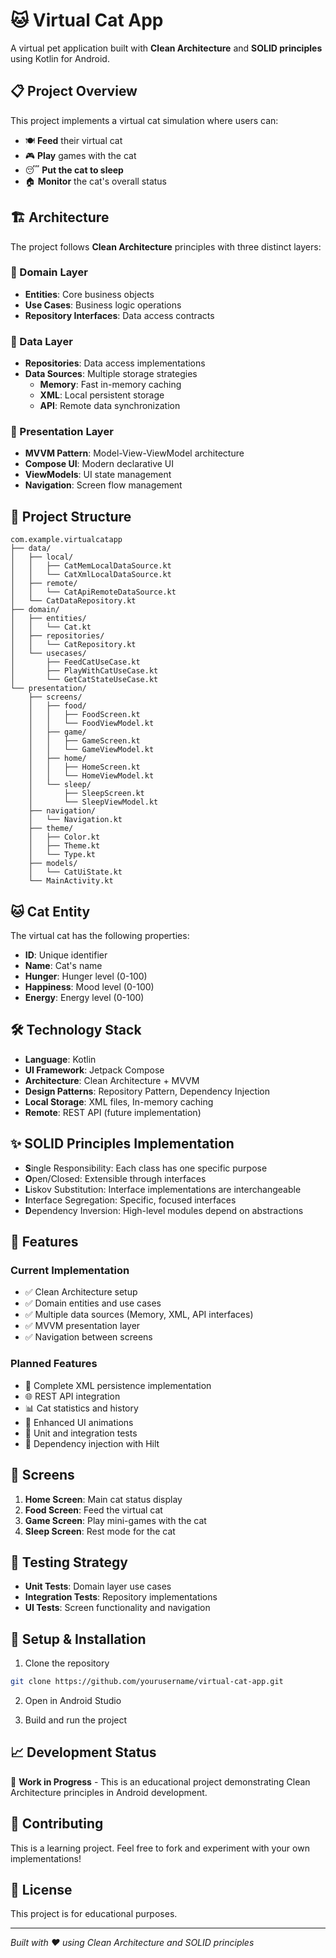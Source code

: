 # 🐱 Virtual Cat App

A virtual pet application built with **Clean Architecture** and **SOLID principles** using Kotlin for Android.

## 📋 Project Overview

This project implements a virtual cat simulation where users can:
- 🍽️ **Feed** their virtual cat
- 🎮 **Play** games with the cat
- 😴 **Put the cat to sleep**
- 🏠 **Monitor** the cat's overall status

## 🏗️ Architecture

The project follows **Clean Architecture** principles with three distinct layers:

### 🎯 Domain Layer
- **Entities**: Core business objects
- **Use Cases**: Business logic operations
- **Repository Interfaces**: Data access contracts

### 💾 Data Layer
- **Repositories**: Data access implementations
- **Data Sources**: Multiple storage strategies
  - **Memory**: Fast in-memory caching
  - **XML**: Local persistent storage
  - **API**: Remote data synchronization

### 🎨 Presentation Layer
- **MVVM Pattern**: Model-View-ViewModel architecture
- **Compose UI**: Modern declarative UI
- **ViewModels**: UI state management
- **Navigation**: Screen flow management

## 📁 Project Structure

```
com.example.virtualcatapp
├── data/
│   ├── local/
│   │   ├── CatMemLocalDataSource.kt
│   │   └── CatXmlLocalDataSource.kt
│   ├── remote/
│   │   └── CatApiRemoteDataSource.kt
│   └── CatDataRepository.kt
├── domain/
│   ├── entities/
│   │   └── Cat.kt
│   ├── repositories/
│   │   └── CatRepository.kt
│   └── usecases/
│       ├── FeedCatUseCase.kt
│       ├── PlayWithCatUseCase.kt
│       └── GetCatStateUseCase.kt
└── presentation/
    ├── screens/
    │   ├── food/
    │   │   ├── FoodScreen.kt
    │   │   └── FoodViewModel.kt
    │   ├── game/
    │   │   ├── GameScreen.kt
    │   │   └── GameViewModel.kt
    │   ├── home/
    │   │   ├── HomeScreen.kt
    │   │   └── HomeViewModel.kt
    │   └── sleep/
    │       ├── SleepScreen.kt
    │       └── SleepViewModel.kt
    ├── navigation/
    │   └── Navigation.kt
    ├── theme/
    │   ├── Color.kt
    │   ├── Theme.kt
    │   └── Type.kt
    ├── models/
    │   └── CatUiState.kt
    └── MainActivity.kt
```

## 🐱 Cat Entity

The virtual cat has the following properties:
- **ID**: Unique identifier
- **Name**: Cat's name
- **Hunger**: Hunger level (0-100)
- **Happiness**: Mood level (0-100)
- **Energy**: Energy level (0-100)

## 🛠️ Technology Stack

- **Language**: Kotlin
- **UI Framework**: Jetpack Compose
- **Architecture**: Clean Architecture + MVVM
- **Design Patterns**: Repository Pattern, Dependency Injection
- **Local Storage**: XML files, In-memory caching
- **Remote**: REST API (future implementation)

## ✨ SOLID Principles Implementation

- **S**ingle Responsibility: Each class has one specific purpose
- **O**pen/Closed: Extensible through interfaces
- **L**iskov Substitution: Interface implementations are interchangeable
- **I**nterface Segregation: Specific, focused interfaces
- **D**ependency Inversion: High-level modules depend on abstractions

## 🚀 Features

### Current Implementation
- ✅ Clean Architecture setup
- ✅ Domain entities and use cases
- ✅ Multiple data sources (Memory, XML, API interfaces)
- ✅ MVVM presentation layer
- ✅ Navigation between screens

### Planned Features
- 🔄 Complete XML persistence implementation
- 🌐 REST API integration
- 📊 Cat statistics and history
- 🎨 Enhanced UI animations
- 🧪 Unit and integration tests
- 💉 Dependency injection with Hilt

## 📱 Screens

1. **Home Screen**: Main cat status display
2. **Food Screen**: Feed the virtual cat
3. **Game Screen**: Play mini-games with the cat
4. **Sleep Screen**: Rest mode for the cat

## 🧪 Testing Strategy

- **Unit Tests**: Domain layer use cases
- **Integration Tests**: Repository implementations
- **UI Tests**: Screen functionality and navigation

## 🔧 Setup & Installation

1. Clone the repository
```bash
git clone https://github.com/yourusername/virtual-cat-app.git
```

2. Open in Android Studio

3. Build and run the project

## 📈 Development Status

🚧 **Work in Progress** - This is an educational project demonstrating Clean Architecture principles in Android development.

## 🤝 Contributing

This is a learning project. Feel free to fork and experiment with your own implementations!

## 📄 License

This project is for educational purposes.

---

*Built with ❤️ using Clean Architecture and SOLID principles*

